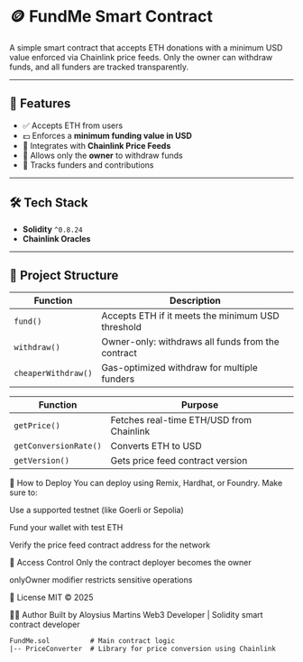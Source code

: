 # 🪙 FundMe Smart Contract

A simple smart contract that accepts ETH donations with a minimum USD value enforced via Chainlink price feeds. Only the owner can withdraw funds, and all funders are tracked transparently.

---

## 🚀 Features

- ✅ Accepts ETH from users
- 💵 Enforces a **minimum funding value in USD**
- 🔗 Integrates with **Chainlink Price Feeds**
- 🔐 Allows only the **owner** to withdraw funds
- 🧾 Tracks funders and contributions

---

## 🛠 Tech Stack

- **Solidity** `^0.8.24`
- **Chainlink Oracles**
  

---

## 📂 Project Structure

| Function            | Description                                       |
| ------------------- | ------------------------------------------------- |
| `fund()`            | Accepts ETH if it meets the minimum USD threshold |
| `withdraw()`        | Owner-only: withdraws all funds from the contract |
| `cheaperWithdraw()` | Gas-optimized withdraw for multiple funders       |


| Function              | Purpose                                  |
| --------------------- | ---------------------------------------- |
| `getPrice()`          | Fetches real-time ETH/USD from Chainlink |
| `getConversionRate()` | Converts ETH to USD                      |
| `getVersion()`        | Gets price feed contract version         |


🧪 How to Deploy
You can deploy using Remix, Hardhat, or Foundry.
Make sure to:

Use a supported testnet (like Goerli or Sepolia)

Fund your wallet with test ETH

Verify the price feed contract address for the network


🔐 Access Control
Only the contract deployer becomes the owner

onlyOwner modifier restricts sensitive operations


📝 License
MIT © 2025

👨‍💻 Author
Built by Aloysius Martins
Web3 Developer | Solidity smart contract developer

```plaintext
FundMe.sol          # Main contract logic
|-- PriceConverter  # Library for price conversion using Chainlink
